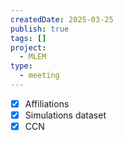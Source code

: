 ```yaml
---
createdDate: 2025-03-25
publish: true
tags: []
project:
  - MLEM
type:
  - meeting
---
```

- [x] Affiliations
- [x] Simulations dataset
- [x] CCN